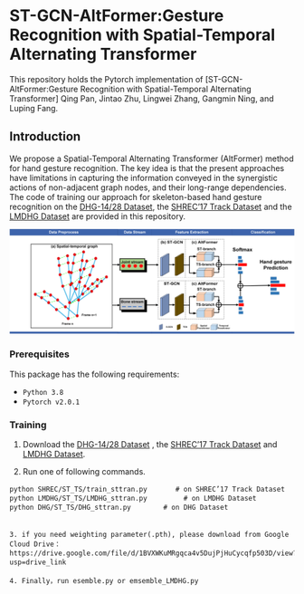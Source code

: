 
# ST-GCN-AltFormer:Gesture Recognition with Spatial-Temporal Alternating Transformer

This repository holds the Pytorch implementation of [ST-GCN-AltFormer:Gesture Recognition with Spatial-Temporal Alternating Transformer] Qing Pan, Jintao Zhu, Lingwei Zhang, Gangmin Ning, and Luping Fang.

## Introduction

We propose a Spatial-Temporal Alternating Transformer (AltFormer) method for hand gesture recognition. The key idea is that the present approaches have limitations in capturing the information conveyed in the synergistic actions of non-adjacent graph nodes, and their long-range dependencies.  The code of training our approach for skeleton-based hand gesture recognition on the [DHG-14/28 Dataset](http://www-rech.telecom-lille.fr/DHGdataset/), the [SHREC’17 Track Dataset](http://www-rech.telecom-lille.fr/shrec2017-hand/) and the [LMDHG Dataset](https://www-intuidoc.irisa.fr/english-leap-motion-dynamic-hand-gesture-lmdhg-database/) are provided in this repository.
<p align="center"><img src="figures/fig1.png" alt="" width="1000"></p>

### Prerequisites

This package has the following requirements:

* `Python 3.8`
* `Pytorch v2.0.1`

### Training
1. Download the [DHG-14/28 Dataset](http://www-rech.telecom-lille.fr/DHGdataset/) , the [SHREC’17 Track Dataset](http://www-rech.telecom-lille.fr/shrec2017-hand/) and [LMDHG Dataset](https://www-intuidoc.irisa.fr/english-leap-motion-dynamic-hand-gesture-lmdhg-database/).

2. Run one of following commands.
```
python SHREC/ST_TS/train_sttran.py       # on SHREC’17 Track Dataset
python LMDHG/ST_TS/LMDHG_sttran.py         # on LMDHG Dataset
python DHG/ST_TS/DHG_sttran.py        # on DHG Dataset


3. if you need weighting parameter(.pth), please download from Google Cloud Drive：https://drive.google.com/file/d/1BVXWKuMRgqca4v5DujPjHuCycqfp503D/view?usp=drive_link

4. Finally，run esemble.py or emsemble_LMDHG.py

